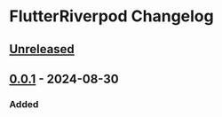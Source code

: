 <!-- Keep a Changelog guide -> https://keepachangelog.com -->

# FlutterRiverpod Changelog

## [Unreleased]

## [0.0.1] - 2024-08-30

### Added

[Unreleased]: https://github.com/LiuPack/FlutterRiverpod/compare/v0.0.1...HEAD
[0.0.1]: https://github.com/LiuPack/FlutterRiverpod/commits/v0.0.1

